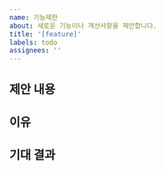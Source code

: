 ```yaml
---
name: 기능제한
about: 새로운 기능이나 개선사항을 제안합니다.
title: '[feature]'
labels: todo
assignees: ''
---
```


## 제안 내용

<!-- 어떤 기능을 제안하는지 자세히 설명해주세요. -->

## 이유

<!-- 이 기능이 왜 필요한지, 어떤 문제를 해결하는지 설명해주세요. -->

## 기대 결과

<!-- 어떤 결과를 기대하는제 설명해주세요. -->
